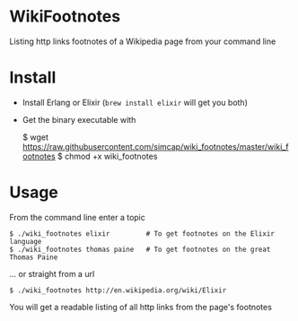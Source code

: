 # WikiFootnotes

Listing http links footnotes of a Wikipedia page from your command line

# Install

* Install Erlang or Elixir (`brew install elixir` will get you both)
* Get the binary executable with


    $ wget https://raw.githubusercontent.com/simcap/wiki_footnotes/master/wiki_footnotes
    $ chmod +x wiki_footnotes

# Usage

From the command line enter a topic

    $ ./wiki_footnotes elixir         # To get footnotes on the Elixir language
    $ ./wiki_footnotes thomas paine   # To get footnotes on the great Thomas Paine

... or straight from a url

    $ ./wiki_footnotes http://en.wikipedia.org/wiki/Elixir

You will get a readable listing of all http links from the page's footnotes